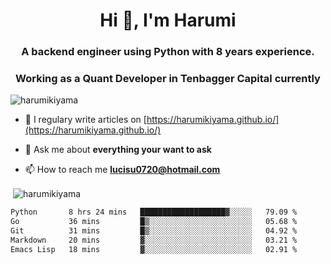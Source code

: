 <h1 align="center">Hi 👋, I'm Harumi</h1>
<h3 align="center">A backend engineer using <b>Python</b> with 8 years experience.</h3>
<h3 align="center">Working as a Quant Developer in <b>Tenbagger Capital</b> currently</h3>

<p align="left"> <img src="https://komarev.com/ghpvc/?username=harumikiyama" alt="harumikiyama" /> </p>


- 📝 I regulary write articles on [https://harumikiyama.github.io/](https://harumikiyama.github.io/)

- 💬 Ask me about **everything your want to ask**

- 📫 How to reach me **lucisu0720@hotmail.com**

<p>&nbsp;<img align="center" src="https://github-readme-stats.vercel.app/api?username=harumikiyama&show_icons=true" alt="harumikiyama" /></p>


<!--START_SECTION:waka-->

```txt
Python       8 hrs 24 mins   ███████████████████▓░░░░░   79.09 %
Go           36 mins         █▒░░░░░░░░░░░░░░░░░░░░░░░   05.68 %
Git          31 mins         █▒░░░░░░░░░░░░░░░░░░░░░░░   04.92 %
Markdown     20 mins         ▓░░░░░░░░░░░░░░░░░░░░░░░░   03.21 %
Emacs Lisp   18 mins         ▓░░░░░░░░░░░░░░░░░░░░░░░░   02.91 %
```

<!--END_SECTION:waka-->
